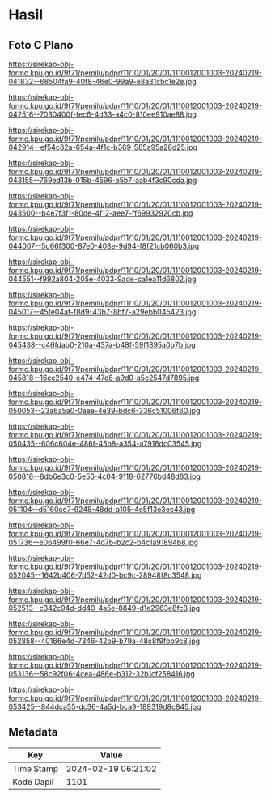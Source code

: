 # Hasil

## Foto C Plano

https://sirekap-obj-formc.kpu.go.id/9f71/pemilu/pdpr/11/10/01/20/01/1110012001003-20240219-041832--68504fa9-40f8-46e0-99a9-e8a31cbc1e2e.jpg

https://sirekap-obj-formc.kpu.go.id/9f71/pemilu/pdpr/11/10/01/20/01/1110012001003-20240219-042516--7030400f-fec6-4d33-a4c0-810ee910ae88.jpg

https://sirekap-obj-formc.kpu.go.id/9f71/pemilu/pdpr/11/10/01/20/01/1110012001003-20240219-042914--ef54c82a-654a-4f1c-b369-585a95a28d25.jpg

https://sirekap-obj-formc.kpu.go.id/9f71/pemilu/pdpr/11/10/01/20/01/1110012001003-20240219-043155--769ed13b-015b-4596-a5b7-aab4f3c90cda.jpg

https://sirekap-obj-formc.kpu.go.id/9f71/pemilu/pdpr/11/10/01/20/01/1110012001003-20240219-043500--b4e7f3f1-80de-4f12-aee7-ff69932920cb.jpg

https://sirekap-obj-formc.kpu.go.id/9f71/pemilu/pdpr/11/10/01/20/01/1110012001003-20240219-044007--5d66f300-87e0-408e-9d94-f8f21cb060b3.jpg

https://sirekap-obj-formc.kpu.go.id/9f71/pemilu/pdpr/11/10/01/20/01/1110012001003-20240219-044551--f992a804-205e-4033-9ade-ca1ea11d6802.jpg

https://sirekap-obj-formc.kpu.go.id/9f71/pemilu/pdpr/11/10/01/20/01/1110012001003-20240219-045017--45fe04af-f8d9-43b7-8bf7-a29ebb045423.jpg

https://sirekap-obj-formc.kpu.go.id/9f71/pemilu/pdpr/11/10/01/20/01/1110012001003-20240219-045438--c46fdab0-210a-437a-b48f-59f1895a0b7b.jpg

https://sirekap-obj-formc.kpu.go.id/9f71/pemilu/pdpr/11/10/01/20/01/1110012001003-20240219-045818--16ce2540-e474-47e8-a9d0-a5c2547d7895.jpg

https://sirekap-obj-formc.kpu.go.id/9f71/pemilu/pdpr/11/10/01/20/01/1110012001003-20240219-050053--23a6a5a0-0aee-4e39-bdc6-336c51006f60.jpg

https://sirekap-obj-formc.kpu.go.id/9f71/pemilu/pdpr/11/10/01/20/01/1110012001003-20240219-050435--606c604e-486f-45b8-a354-a7916dc03545.jpg

https://sirekap-obj-formc.kpu.go.id/9f71/pemilu/pdpr/11/10/01/20/01/1110012001003-20240219-050818--8db6e3c0-5e56-4c04-9118-62776bd48d83.jpg

https://sirekap-obj-formc.kpu.go.id/9f71/pemilu/pdpr/11/10/01/20/01/1110012001003-20240219-051104--d5160ce7-9248-48dd-a105-4e5f13e3ec43.jpg

https://sirekap-obj-formc.kpu.go.id/9f71/pemilu/pdpr/11/10/01/20/01/1110012001003-20240219-051736--e06499f0-66e7-4d7b-b2c2-b4c1a91894b8.jpg

https://sirekap-obj-formc.kpu.go.id/9f71/pemilu/pdpr/11/10/01/20/01/1110012001003-20240219-052045--1642b406-7d52-42d0-bc9c-28948f8c3548.jpg

https://sirekap-obj-formc.kpu.go.id/9f71/pemilu/pdpr/11/10/01/20/01/1110012001003-20240219-052513--c342c94d-dd40-4a5e-8849-d1e2963e8fc8.jpg

https://sirekap-obj-formc.kpu.go.id/9f71/pemilu/pdpr/11/10/01/20/01/1110012001003-20240219-052858--40166e4d-7346-42b9-b79a-48c8f9fbb9c8.jpg

https://sirekap-obj-formc.kpu.go.id/9f71/pemilu/pdpr/11/10/01/20/01/1110012001003-20240219-053136--58c92f06-4cea-486e-b312-32b1cf258416.jpg

https://sirekap-obj-formc.kpu.go.id/9f71/pemilu/pdpr/11/10/01/20/01/1110012001003-20240219-053425--844dca55-dc36-4a5d-bca9-188319d8c845.jpg


## Metadata

| Key        | Value               |
| ---------- | ------------------- |
| Time Stamp | 2024-02-19 06:21:02 |
| Kode Dapil | 1101                |



